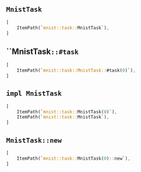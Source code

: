 ## `MnistTask`

```rust
[
    ItemPath(`mnist::task::MnistTask`),
]
```

## ``MnistTask`::#task`

```rust
[
    ItemPath(`mnist::task::MnistTask::#task(0)`),
]
```

## `impl MnistTask`

```rust
[
    ItemPath(`mnist::task::MnistTask(0)`),
    ItemPath(`mnist::task::MnistTask`),
]
```

## `MnistTask::new`

```rust
[
    ItemPath(`mnist::task::MnistTask(0)::new`),
]
```
